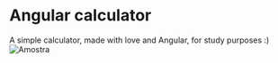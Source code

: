 # Angular calculator

A simple calculator, made with love and Angular, for study purposes :)
![Amostra](https://i.imgur.com/L6amELF.png)



